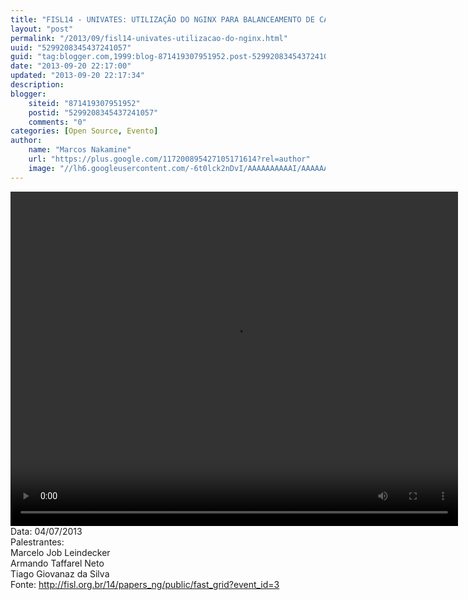 ```yaml
---
title: "FISL14 - UNIVATES: UTILIZAÇÃO DO NGINX PARA BALANCEAMENTO DE CARGA DE SERVIÇOS WEB"
layout: "post"
permalink: "/2013/09/fisl14-univates-utilizacao-do-nginx.html"
uuid: "5299208345437241057"
guid: "tag:blogger.com,1999:blog-871419307951952.post-5299208345437241057"
date: "2013-09-20 22:17:00"
updated: "2013-09-20 22:17:34"
description: 
blogger:
    siteid: "871419307951952"
    postid: "5299208345437241057"
    comments: "0"
categories: [Open Source, Evento]
author: 
    name: "Marcos Nakamine"
    url: "https://plus.google.com/117200895427105171614?rel=author"
    image: "//lh6.googleusercontent.com/-6t0lck2nDvI/AAAAAAAAAAI/AAAAAAAAOBw/_9ON3AiIr48/s32-c/photo.jpg"
---
```


<div class="css-full-post-content js-full-post-content">
<video controls="" height="535" width="716"><source src="http://hemingway.softwarelivre.org/fisl14/high/41c/sala41c-high-201307041501.ogg" type="video/ogg"></source>Your browser does not support the video tag.</video>Data: 04/07/2013<br>Palestrantes: <br>Marcelo Job Leindecker<br>Armando Taffarel Neto<br>Tiago Giovanaz da Silva<br>Fonte: <a href="http://fisl.org.br/14/papers_ng/public/fast_grid?event_id=3">http://fisl.org.br/14/papers_ng/public/fast_grid?event_id=3</a> 
</div>